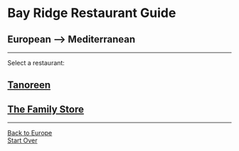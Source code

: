 # Bay Ridge Restaurant Guide 
## European --> Mediterranean
---
Select a restaurant:
## [Tanoreen](https://tanoreen.com/)
## [The Family Store](http://familystorecooks.com/)
---
[Back to Europe](european.md)  
[Start Over](../home.md)